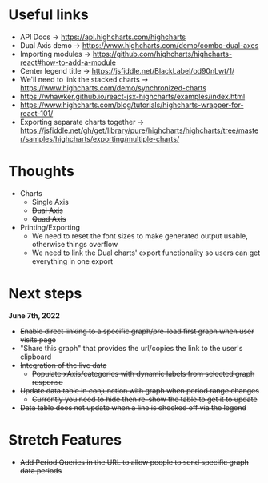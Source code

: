 # Useful links

- API Docs -> https://api.highcharts.com/highcharts
- Dual Axis demo -> https://www.highcharts.com/demo/combo-dual-axes
- Importing modules -> https://github.com/highcharts/highcharts-react#how-to-add-a-module
- Center legend title -> https://jsfiddle.net/BlackLabel/od90nLwt/1/
- We'll need to link the stacked charts -> https://www.highcharts.com/demo/synchronized-charts
- https://whawker.github.io/react-jsx-highcharts/examples/index.html
- https://www.highcharts.com/blog/tutorials/highcharts-wrapper-for-react-101/
- Exporting separate charts together -> https://jsfiddle.net/gh/get/library/pure/highcharts/highcharts/tree/master/samples/highcharts/exporting/multiple-charts/

# Thoughts

- Charts
  - Single Axis
  - ~~Dual Axis~~
  - ~~Quad Axis~~
- Printing/Exporting
  - We need to reset the font sizes to make generated output usable, otherwise things overflow
  - We need to link the Dual charts' export functionality so users can get everything in one export

# Next steps

**June 7th, 2022**

- ~~Enable direct linking to a specific graph/pre-load first graph when user visits page~~
- "Share this graph" that provides the url/copies the link to the user's clipboard
- ~~Integration of the live data~~
  - ~~Populate xAxis/categories with dynamic labels from selected graph response~~
- ~~Update data table in conjunction with graph when period range changes~~
  - ~~Currently you need to hide then re-show the table to get it to update~~
- ~~Data table does not update when a line is checked off via the legend~~

# Stretch Features

- ~~Add Period Queries in the URL to allow people to send specific graph data periods~~
